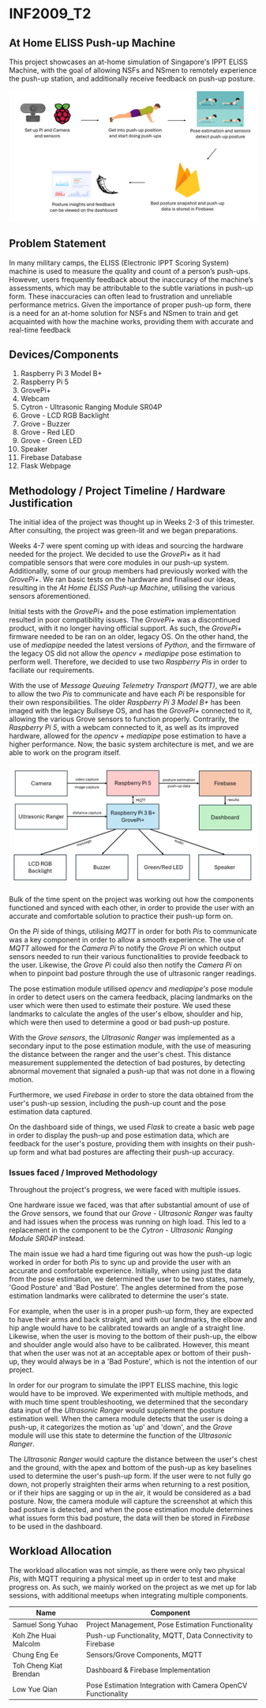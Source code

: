 # INF2009_T2


## At Home ELISS Push-up Machine
This project showcases an at-home simulation of Singapore's IPPT ELISS Machine, with the goal of allowing NSFs and NSmen to remotely experience the push-up station, and additionally receive feedback on push-up posture.

![At Home ELISS Push-up Machine User Flow Diagram](INF2009_AHEPM_Userflow.png)

## Problem Statement
In many military camps, the ELISS (Electronic IPPT Scoring System) machine is used to measure the quality and count of a person’s push-ups. However, users frequently feedback about the inaccuracy of the machine’s assessments, which may be attributable to the subtle variations in push-up form. These inaccuracies can often lead to frustration and unreliable performance metrics. Given the importance of proper push-up form, there is a need for an at-home solution for NSFs and NSmen to train and get acquainted with how the machine works, providing them with accurate and real-time feedback

## Devices/Components
1. Raspberry Pi 3 Model B+
2. Raspberry Pi 5
3. GrovePi+
4. Webcam
5. Cytron - Ultrasonic Ranging Module SR04P
6. Grove - LCD RGB Backlight
7. Grove - Buzzer
8. Grove - Red LED
9. Grove - Green LED
10. Speaker
10. Firebase Database
11. Flask Webpage

## Methodology / Project Timeline / Hardware Justification
The initial idea of the project was thought up in Weeks 2-3 of this trimester.
After consulting, the project was green-lit and we began preparations.

Weeks 4-7 were spent coming up with ideas and sourcing the hardware needed for the project.
We decided to use the *GrovePi+* as it had compatible sensors that were core modules in our push-up system.
Additionally, some of our group members had previously worked with the *GrovePi+*.
We ran basic tests on the hardware and finalised our ideas, resulting in the *At Home ELISS Push-up Machine*, utilising the various sensors aforementioned.

Initial tests with the *GrovePi+* and the pose estimation implementation resulted in poor compatibility issues.
The *GrovePi+* was a discontinued product, with it no longer having official support.
As such, the *GrovePi+* firmware needed to be ran on an older, legacy OS.
On the other hand, the use of *mediapipe* needed the latest versions of *Python*, and the firmware of the legacy OS did not allow the *opencv + mediapipe* pose estimation to perform well.
Therefore, we decided to use two *Raspberry Pis* in order to faciliate our requirements.

With the use of *Message Queuing Telemetry Transport (MQTT)*, we are able to allow the two *Pis* to communicate and have each *Pi* be responsible for their own responsibilities.
The older *Raspberry Pi 3 Model B+* has been imaged with the legacy Bullseye OS, and has the *GrovePi+* connected to it, allowing the various Grove sensors to function properly.
Contrarily, the *Raspberry Pi 5*, with a webcam connected to it, as well as its improved hardware, allowed for the *opencv + mediapipe* pose estimation to have a higher performance.
Now, the basic system architecture is met, and we are able to work on the program itself.

![At Home ELISS Push-up Machine Block Diagram](INF2009_BlockDiagram.png)

Bulk of the time spent on the project was working out how the components functioned and synced with each other, in order to provide the user with an accurate and comfortable solution to practice their push-up form on.

On the *Pi* side of things, utilising *MQTT* in order for both *Pis* to communicate was a key component in order to allow a smooth experience.
The use of *MQTT* allowed for the *Camera Pi* to notify the *Grove Pi* on which output sensors needed to run their various functionalities to provide feedback to the user.
Likewise, the *Grove Pi* could also then notify the *Camera Pi* on when to pinpoint bad posture through the use of ultrasonic ranger readings.

The pose estimation module utilised *opencv* and *mediapipe's* pose module in order to detect users on the camera feedback, placing landmarks on the user which were then used to estimate their posture.
We used these landmarks to calculate the angles of the user's elbow, shoulder and hip, which were then used to determine a good or bad push-up posture.

With the *Grove sensors*, the *Ultrasonic Ranger* was implemented as a secondary input to the pose estimation module, with the use of measuring the distance between the ranger and the user's chest.
This distance measurement supplemented the detection of bad postures, by detecting abnormal movement that signaled a push-up that was not done in a flowing motion.

Furthermore, we used *Firebase* in order to store the data obtained from the user's push-up session, including the push-up count and the pose estimation data captured.

On the dashboard side of things, we used *Flask* to create a basic web page in order to display the push-up and pose estimation data, which are feedback for the user's posture, providing them with insights on their push-up form and what bad postures are affecting their push-up accuracy.

### Issues faced / Improved Methodology
Throughout the project's progress, we were faced with multiple issues.

One hardware issue we faced, was that after substantial amount of use of the *Grove* sensors, we found that our *Grove - Ultrasonic Ranger* was faulty and had issues when the process was running on high load. This led to a replacement in the component to be the *Cytron - Ultrasonic Ranging Module SR04P* instead.

The main issue we had a hard time figuring out was how the push-up logic worked in order for both *Pis* to sync up and provide the user with an accurate and comfortable experience. Initially, when using just the data from the pose estimation, we determined the user to be two states, namely, 'Good Posture' and 'Bad Posture'. The angles determined from the pose estimation landmarks were calibrated to determine the user's state. 

For example, when the user is in a proper push-up form, they are expected to have their arms and back straight, and with our landmarks, the elbow and hip angle would have to be calibrated towards an angle of a straight line. Likewise, when the user is moving to the bottom of their push-up, the elbow and shoulder angle would also have to be calibrated. However, this meant that when the user was not at an acceptable apex or bottom of their push-up, they would always be in a 'Bad Posture', which is not the intention of our project.

In order for our program to simulate the IPPT ELISS machine, this logic would have to be improved. We experimented with multiple methods, and with much time spent troubleshooting, we determined that the secondary data input of the *Ultrasonic Ranger* would supplement the posture estimation well. When the camera module detects that the user is doing a push-up, it categorizes the motion as 'up' and 'down', and the *Grove* module will use this state to determine the function of the *Ultrasonic Ranger*. 

The *Ultrasonic Ranger* would capture the distance between the user's chest and the ground, with the apex and bottom of the push-up as key baselines used to determine the user's push-up form. If the user were to not fully go down, not properly straighten their arms when returning to a rest position, or if their hips are sagging or up in the air, it would be considered as a bad posture. Now, the camera module will capture the screenshot at which this bad posture is detected, and when the pose estimation module determines what issues form this bad posture, the data will then be stored in *Firebase* to be used in the dashboard.

## Workload Allocation
The workload allocation was not simple, as there were only two physical *Pis*, with MQTT requiring a physical meet up in order to test and make progress on.
As such, we mainly worked on the project as we met up for lab sessions, with additional meetups when integrating multiple components.

| Name | Component |
| --- | --- |
| Samuel Song Yuhao | Project Management, Pose Estimation Functionality |
| Koh Zhe Huai Malcolm | Push-up Functionality, MQTT, Data Connectivity to Firebase | 
| Chung Eng Ee | Sensors/Grove Components, MQTT |
| Toh Cheng Kiat Brendan | Dashboard & Firebase Implementation |
| Low Yue Qian | Pose Estimation Integration with Camera OpenCV Functionality | 
